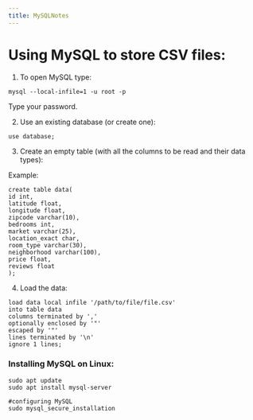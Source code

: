 ```yaml
---
title: MySQLNotes
---
```

# Using MySQL to store CSV files:    

1. To open MySQL type:    
```
mysql --local-infile=1 -u root -p
```   

Type your password.    

2. Use an existing database (or create one):    
```
use database; 
```    

3. Create an empty table (with all the columns to be read and their data types):      

Example:    

```
create table data(
id int, 
latitude float, 
longitude float, 
zipcode varchar(10), 
bedrooms int, 
market varchar(25), 
location_exact char, 
room_type varchar(30), 
neighborhood varchar(100), 
price float, 
reviews float
);
```  

4. Load the data:    
```
load data local infile '/path/to/file/file.csv'
into table data
columns terminated by ','
optionally enclosed by '"'
escaped by '"'
lines terminated by '\n'
ignore 1 lines; 
```  

### Installing MySQL on Linux:    
```
sudo apt update
sudo apt install mysql-server

#configuring MySQL 
sudo mysql_secure_installation
```
